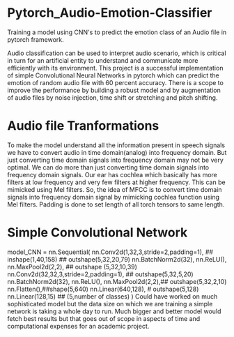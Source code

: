 # Pytorch_Audio-Emotion-Classifier
Training a model using CNN's to predict the emotion class of an Audio file in pytorch framework.

Audio classification can be used to interpret audio scenario, which is critical in turn for an artificial entity
to understand and communicate more efficiently with its environment. This project is a successful
implementation of simple Convolutional Neural Networks in pytorch which can predict the emotion of
random audio file with 60 percent accuracy. There is a scope to improve the performance by building a
robust model and by augmentation of audio files by noise injection, time shift or stretching and pitch
shifting.

# Audio file Tranformations
To make the model understand all the information present in speech signals we have to convert audio in time domain(analog) 
into frequency domain. But just converting time domain signals into frequency domain may not be very optimal. We can do more 
than just converting time domain signals into frequency domain signals. Our ear has cochlea which basically has more filters
at low frequency and very few filters at higher frequency. This can be mimicked using Mel filters. So, the idea of MFCC is to 
convert time domain signals into frequency domain signal by mimicking cochlea function using Mel filters. Padding
is done to set length of all torch tensors to same length.

# Simple Convolutional Network
model_CNN = nn.Sequential(
    nn.Conv2d(1,32,3,stride=2,padding=1), ## inshape(1,40,158)
    ## outshape(5,32,20,79)
    nn.BatchNorm2d(32),
    nn.ReLU(),
    nn.MaxPool2d(2,2), ## outshape (5,32,10,39) 
    nn.Conv2d(32,32,3,stride=2,padding=1), ## outshape(5,32,5,20)
    nn.BatchNorm2d(32),
    nn.ReLU(),
    nn.MaxPool2d(2,2),## outshape(5,32,2,10)
    nn.Flatten(),##shape(5,640)
    nn.Linear(640,128), # outshape(5,128)
    nn.Linear(128,15) ## (5,number of classes)
    )
Could have worked on much sophisticated model but the data size on which we are training a simple network is taking a whole day to run.
Much bigger and better model would fetch best results but that goes out of scope in aspects of time and computational expenses for an academic project.
